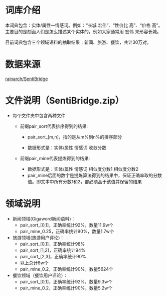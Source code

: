 # 词库介绍

本词典包含：实体/属性—情感词。例如：“长城 宏伟”、“性价比 高”、“价格 高”。主要目的是刻画人们是怎么描述某个实体的，例如大家通常用 宏伟 来形容长城。

目前词典包含三个领域语料的抽取结果：新闻、旅游、餐饮，共计30万对。

# 数据来源
[rainarch/SentiBridge](https://github.com/rainarch/SentiBridge)

# 文件说明（SentiBridge.zip）
* 每个文件夹中包含两种文件
    * 前缀pair_sort代表排序得到的结果:
        * pair_sort_[m,n]，指的是从m%到n%的排序部分

        * 数据形式是：实体/属性 情感词 收敛分数

    *  前缀pair_mine代表提炼得到的结果:
        *  数据形式是：实体/属性 情感词 相似度分数1 相似度分数2
        *  pair_mine后面的数字是提炼算法得到的结果中，保证正确率取的分数值。即文本中所有分数1和2，都必须高于该值并保留的结果
# 领域说明
* 新闻领域(Gigaword新闻语料)：
    * pair_sort_[0,1]，正确率统计92%，数量11.9w个
    * pair_mine_0.25，正确率统计90%，数量1.7w个
* 旅游领域(旅游用户评论)：
    * pair_sort_[0,1]，正确率统计98%
    * pair_sort_[1,2]，正确率统计94%
    * pair_sort_[2,3]，正确率统计90%
    * 以上总计8w个
    * pair_mine_0.2，正确率统计90%，数量5624个
 * 餐饮领域（餐饮用户评论）：
     * pair_sort_[0,1]，正确率统计92%，数量9.3w个
     * pair_mine_0.2，正确率统计90%，数量5.2w个